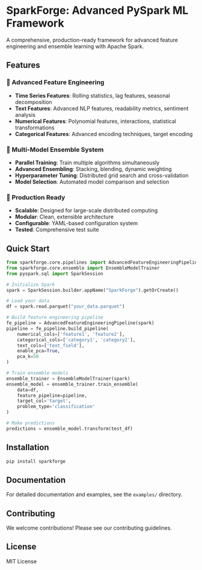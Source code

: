 # SparkForge: Advanced PySpark ML Framework

A comprehensive, production-ready framework for advanced feature engineering and ensemble learning with Apache Spark.

## Features

### 🔧 Advanced Feature Engineering

- **Time Series Features**: Rolling statistics, lag features, seasonal decomposition
- **Text Features**: Advanced NLP features, readability metrics, sentiment analysis
- **Numerical Features**: Polynomial features, interactions, statistical transformations
- **Categorical Features**: Advanced encoding techniques, target encoding

### 🤖 Multi-Model Ensemble System

- **Parallel Training**: Train multiple algorithms simultaneously
- **Advanced Ensembling**: Stacking, blending, dynamic weighting
- **Hyperparameter Tuning**: Distributed grid search and cross-validation
- **Model Selection**: Automated model comparison and selection

### 🚀 Production Ready

- **Scalable**: Designed for large-scale distributed computing
- **Modular**: Clean, extensible architecture
- **Configurable**: YAML-based configuration system
- **Tested**: Comprehensive test suite

## Quick Start

```python
from sparkforge.core.pipelines import AdvancedFeatureEngineeringPipeline
from sparkforge.core.ensemble import EnsembleModelTrainer
from pyspark.sql import SparkSession

# Initialize Spark
spark = SparkSession.builder.appName("SparkForge").getOrCreate()

# Load your data
df = spark.read.parquet("your_data.parquet")

# Build feature engineering pipeline
fe_pipeline = AdvancedFeatureEngineeringPipeline(spark)
pipeline = fe_pipeline.build_pipeline(
    numerical_cols=['feature1', 'feature2'],
    categorical_cols=['category1', 'category2'],
    text_cols=['text_field'],
    enable_pca=True,
    pca_k=50
)

# Train ensemble models
ensemble_trainer = EnsembleModelTrainer(spark)
ensemble_model = ensemble_trainer.train_ensemble(
    data=df,
    feature_pipeline=pipeline,
    target_col='target',
    problem_type='classification'
)

# Make predictions
predictions = ensemble_model.transform(test_df)
```

## Installation

```bash
pip install sparkforge
```

## Documentation

For detailed documentation and examples, see the `examples/` directory.

## Contributing

We welcome contributions! Please see our contributing guidelines.

## License

MIT License
